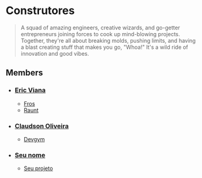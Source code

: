 # Construtores
> A squad of amazing engineers, creative wizards, and go-getter entrepreneurs joining forces to cook up mind-blowing projects. Together, they're all about breaking molds, pushing limits, and having a blast creating stuff that makes you go, "Whoa!" It's a wild ride of innovation and good vibes.

## Members
- ### [Eric Viana](https://x.com/ericvma)
  - [Fros](https://fros.dev)
  - [Raunt](https://raunt.app)
- ### [Claudson Oliveira](https://x.com/filhodanuvem)
  - [Devgym](https://www.devgym.com.br/)
- ### [Seu nome](https://x.com/seu_twitter)
  - [Seu projeto](https://seu.projeto)
